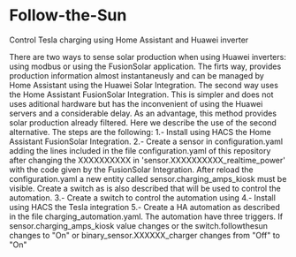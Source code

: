 # Follow-the-Sun
Control Tesla charging using Home Assistant and Huawei inverter

There are two ways to sense solar production when using Huawei inverters: using modbus or using the FusionSolar application.
The firts way, provides production information almost instantaneusly and can be managed by Home Assistant using the Huawei Solar Integration. The second way uses the Home Assistant FusionSolar Integration. This is simpler and does not uses aditional hardware but has the inconvenient of using the Huawei servers and a considerable delay. As an advantage, this method provides solar production already filtered. 
Here we describe the use of the second alternative. 
The steps are the following:
1.- Install using HACS the Home Assistant FusionSolar Integration.
2.- Create a sensor in configuration.yaml adding the lines included in the file configuration.yaml of this repository after changing the XXXXXXXXXX in 'sensor.XXXXXXXXXX_realtime_power' with the code given by the FusionSolar Integration. After reload the configuration.yaml a new entity called sensor.charging_amps_kiosk must be visible. Create a switch as is also described that will be used to control the automation. 
3.- Create a switch to control the automation using
4.- Install using HACS the Tesla integration
5.- Create a HA automation as described in the file charging_automation.yaml. The automation have three triggers. If sensor.charging_amps_kiosk value changes or the switch.followthesun changes to "On" or binary_sensor.XXXXXX_charger changes from "Off" to "On"


